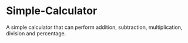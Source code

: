 # Simple-Calculator
A simple calculator that can perform addition, subtraction, multiplication, division and percentage.
